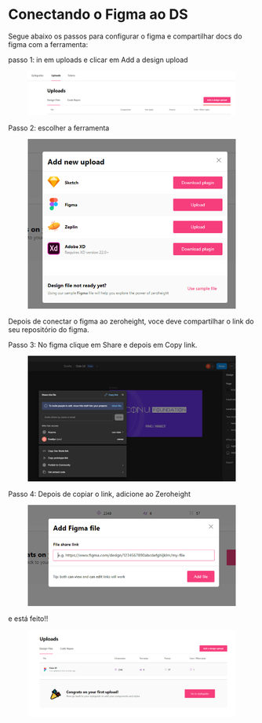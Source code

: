 # Conectando o Figma ao DS

Segue abaixo os passos para configurar o figma e compartilhar docs do figma com a ferramenta:

passo 1: in em uploads e clicar em Add a design upload

<figure><img src=".gitbook/assets/image (9) (2) (1).png" alt=""><figcaption></figcaption></figure>

Passo 2: escolher a ferramenta

<figure><img src=".gitbook/assets/image (10) (2).png" alt=""><figcaption></figcaption></figure>

Depois de conectar o figma ao zeroheight, voce deve compartilhar o link do seu repositório do figma.

Passo 3: No figma clique em Share e depois em Copy link.

<figure><img src=".gitbook/assets/image (12) (2).png" alt=""><figcaption></figcaption></figure>

Passo 4: Depois de copiar o link, adicione ao Zeroheight

<figure><img src=".gitbook/assets/image (13) (2).png" alt=""><figcaption></figcaption></figure>

e está feito!!

<figure><img src=".gitbook/assets/image (14).png" alt=""><figcaption></figcaption></figure>
